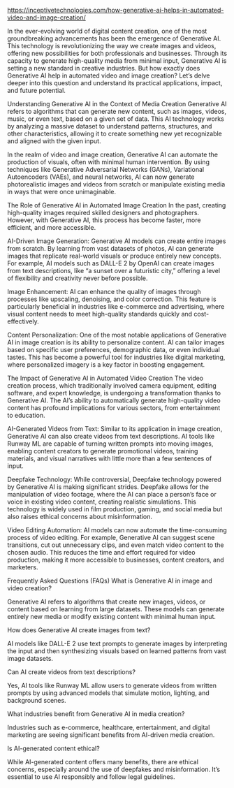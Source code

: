 https://inceptivetechnologies.com/how-generative-ai-helps-in-automated-video-and-image-creation/

In the ever-evolving world of digital content creation, one of the most groundbreaking advancements has been the emergence of Generative AI. This technology is revolutionizing the way we create images and videos, offering new possibilities for both professionals and businesses. Through its capacity to generate high-quality media from minimal input, Generative AI is setting a new standard in creative industries. But how exactly does Generative AI help in automated video and image creation? Let’s delve deeper into this question and understand its practical applications, impact, and future potential.

Understanding Generative AI in the Context of Media Creation
Generative AI refers to algorithms that can generate new content, such as images, videos, music, or even text, based on a given set of data. This AI technology works by analyzing a massive dataset to understand patterns, structures, and other characteristics, allowing it to create something new yet recognizable and aligned with the given input.

In the realm of video and image creation, Generative AI can automate the production of visuals, often with minimal human intervention. By using techniques like Generative Adversarial Networks (GANs), Variational Autoencoders (VAEs), and neural networks, AI can now generate photorealistic images and videos from scratch or manipulate existing media in ways that were once unimaginable.

The Role of Generative AI in Automated Image Creation
In the past, creating high-quality images required skilled designers and photographers. However, with Generative AI, this process has become faster, more efficient, and more accessible.

AI-Driven Image Generation:
Generative AI models can create entire images from scratch. By learning from vast datasets of photos, AI can generate images that replicate real-world visuals or produce entirely new concepts. For example, AI models such as DALL-E 2 by OpenAI can create images from text descriptions, like “a sunset over a futuristic city,” offering a level of flexibility and creativity never before possible.

Image Enhancement:
AI can enhance the quality of images through processes like upscaling, denoising, and color correction. This feature is particularly beneficial in industries like e-commerce and advertising, where visual content needs to meet high-quality standards quickly and cost-effectively.

Content Personalization:
One of the most notable applications of Generative AI in image creation is its ability to personalize content. AI can tailor images based on specific user preferences, demographic data, or even individual tastes. This has become a powerful tool for industries like digital marketing, where personalized imagery is a key factor in boosting engagement.

The Impact of Generative AI in Automated Video Creation
The video creation process, which traditionally involved camera equipment, editing software, and expert knowledge, is undergoing a transformation thanks to Generative AI. The AI’s ability to automatically generate high-quality video content has profound implications for various sectors, from entertainment to education.

AI-Generated Videos from Text:
Similar to its application in image creation, Generative AI can also create videos from text descriptions. AI tools like Runway ML are capable of turning written prompts into moving images, enabling content creators to generate promotional videos, training materials, and visual narratives with little more than a few sentences of input.

Deepfake Technology:
While controversial, Deepfake technology powered by Generative AI is making significant strides. Deepfake allows for the manipulation of video footage, where the AI can place a person’s face or voice in existing video content, creating realistic simulations. This technology is widely used in film production, gaming, and social media but also raises ethical concerns about misinformation.

Video Editing Automation:
AI models can now automate the time-consuming process of video editing. For example, Generative AI can suggest scene transitions, cut out unnecessary clips, and even match video content to the chosen audio. This reduces the time and effort required for video production, making it more accessible to businesses, content creators, and marketers.

Frequently Asked Questions (FAQs)
What is Generative AI in image and video creation?

Generative AI refers to algorithms that create new images, videos, or content based on learning from large datasets. These models can generate entirely new media or modify existing content with minimal human input.

How does Generative AI create images from text?

AI models like DALL-E 2 use text prompts to generate images by interpreting the input and then synthesizing visuals based on learned patterns from vast image datasets.

Can AI create videos from text descriptions?

Yes, AI tools like Runway ML allow users to generate videos from written prompts by using advanced models that simulate motion, lighting, and background scenes.

What industries benefit from Generative AI in media creation?

Industries such as e-commerce, healthcare, entertainment, and digital marketing are seeing significant benefits from AI-driven media creation.

Is AI-generated content ethical?

While AI-generated content offers many benefits, there are ethical concerns, especially around the use of deepfakes and misinformation. It’s essential to use AI responsibly and follow legal guidelines.

